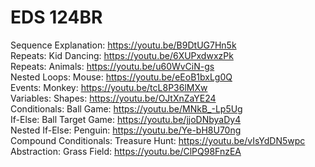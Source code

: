 # EDS 124BR

Sequence Explanation: https://youtu.be/B9DtUG7Hn5k <br>
Repeats: Kid Dancing: https://youtu.be/6XUPxdwxzPk <br>
Repeats: Animals: https://youtu.be/u60WvCiN-gs <br>
Nested Loops: Mouse: https://youtu.be/eEoB1bxLg0Q <br>
Events: Monkey: https://youtu.be/tcL8P36lMXw <br>
Variables: Shapes: https://youtu.be/OJtXnZaYE24 <br>
Conditionals: Ball Game: https://youtu.be/MNkB_-Lp5Ug <br>
If-Else: Ball Target Game: https://youtu.be/jjoDNbyaDy4 <br>
Nested If-Else: Penguin: https://youtu.be/Ye-bH8U70ng <br>
Compound Conditionals: Treasure Hunt: https://youtu.be/vIsYdDN5wpc <br>
Abstraction: Grass Field: https://youtu.be/ClPQ98FnzEA
